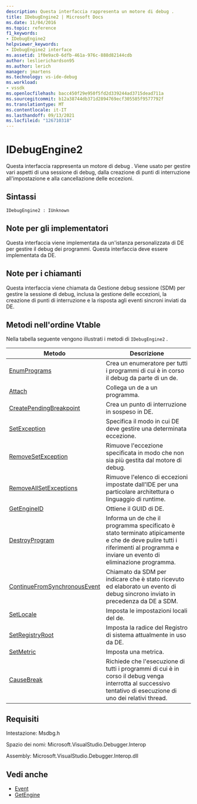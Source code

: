 ```yaml
---
description: Questa interfaccia rappresenta un motore di debug .
title: IDebugEngine2 | Microsoft Docs
ms.date: 11/04/2016
ms.topic: reference
f1_keywords:
- IDebugEngine2
helpviewer_keywords:
- IDebugEngine2 interface
ms.assetid: 1f0e9ac0-6dfb-461a-976c-888d82144cdb
author: leslierichardson95
ms.author: lerich
manager: jmartens
ms.technology: vs-ide-debug
ms.workload:
- vssdk
ms.openlocfilehash: bacc450f29e950f5fd2d339244ad3715dead711a
ms.sourcegitcommit: b12a38744db371d2894769ecf305585f9577792f
ms.translationtype: MT
ms.contentlocale: it-IT
ms.lasthandoff: 09/13/2021
ms.locfileid: "126710318"
---
```

# <a name="idebugengine2"></a>IDebugEngine2
Questa interfaccia rappresenta un motore di debug . Viene usato per gestire vari aspetti di una sessione di debug, dalla creazione di punti di interruzione all'impostazione e alla cancellazione delle eccezioni.

## <a name="syntax"></a>Sintassi

```
IDebugEngine2 : IUnknown
```

## <a name="notes-for-implementers"></a>Note per gli implementatori
 Questa interfaccia viene implementata da un'istanza personalizzata di DE per gestire il debug dei programmi. Questa interfaccia deve essere implementata da DE.

## <a name="notes-for-callers"></a>Note per i chiamanti
 Questa interfaccia viene chiamata da Gestione debug sessione (SDM) per gestire la sessione di debug, inclusa la gestione delle eccezioni, la creazione di punti di interruzione e la risposta agli eventi sincroni inviati da DE.

## <a name="methods-in-vtable-order"></a>Metodi nell'ordine Vtable
 Nella tabella seguente vengono illustrati i metodi di `IDebugEngine2` .

|Metodo|Descrizione|
|------------|-----------------|
|[EnumPrograms](../../../extensibility/debugger/reference/idebugengine2-enumprograms.md)|Crea un enumeratore per tutti i programmi di cui è in corso il debug da parte di un de.|
|[Attach](../../../extensibility/debugger/reference/idebugengine2-attach.md)|Collega un de a un programma.|
|[CreatePendingBreakpoint](../../../extensibility/debugger/reference/idebugengine2-creatependingbreakpoint.md)|Crea un punto di interruzione in sospeso in DE.|
|[SetException](../../../extensibility/debugger/reference/idebugengine2-setexception.md)|Specifica il modo in cui DE deve gestire una determinata eccezione.|
|[RemoveSetException](../../../extensibility/debugger/reference/idebugengine2-removesetexception.md)|Rimuove l'eccezione specificata in modo che non sia più gestita dal motore di debug.|
|[RemoveAllSetExceptions](../../../extensibility/debugger/reference/idebugengine2-removeallsetexceptions.md)|Rimuove l'elenco di eccezioni impostate dall'IDE per una particolare architettura o linguaggio di runtime.|
|[GetEngineID](../../../extensibility/debugger/reference/idebugengine2-getengineid.md)|Ottiene il GUID di DE.|
|[DestroyProgram](../../../extensibility/debugger/reference/idebugengine2-destroyprogram.md)|Informa un de che il programma specificato è stato terminato atipicamente e che de deve pulire tutti i riferimenti al programma e inviare un evento di eliminazione programma.|
|[ContinueFromSynchronousEvent](../../../extensibility/debugger/reference/idebugengine2-continuefromsynchronousevent.md)|Chiamato da SDM per indicare che è stato ricevuto ed elaborato un evento di debug sincrono inviato in precedenza da DE a SDM.|
|[SetLocale](../../../extensibility/debugger/reference/idebugengine2-setlocale.md)|Imposta le impostazioni locali del de.|
|[SetRegistryRoot](../../../extensibility/debugger/reference/idebugengine2-setregistryroot.md)|Imposta la radice del Registro di sistema attualmente in uso da DE.|
|[SetMetric](../../../extensibility/debugger/reference/idebugengine2-setmetric.md)|Imposta una metrica.|
|[CauseBreak](../../../extensibility/debugger/reference/idebugengine2-causebreak.md)|Richiede che l'esecuzione di tutti i programmi di cui è in corso il debug venga interrotta al successivo tentativo di esecuzione di uno dei relativi thread.|

## <a name="requirements"></a>Requisiti
 Intestazione: Msdbg.h

 Spazio dei nomi: Microsoft.VisualStudio.Debugger.Interop

 Assembly: Microsoft.VisualStudio.Debugger.Interop.dll

## <a name="see-also"></a>Vedi anche
- [Event](../../../extensibility/debugger/reference/idebugeventcallback2-event.md)
- [GetEngine](../../../extensibility/debugger/reference/idebugenginecreateevent2-getengine.md)
